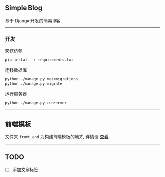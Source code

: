 ## Simple Blog

基于 Django 开发的简易博客

---

### 开发

安装依赖

```bash
pip install -r requirements.txt
```

迁移数据库

```bash
python ./manage.py makemigrations
python ./manage.py migrate
```

运行服务器

```bash
python ./manage.py runserver
```

---

## 前端模板

文件夹 `front_end` 为构建前端模板的地方, 详情请 [查看](./front_end/README.md)

---

## TODO

- [ ] 添加文章标签
